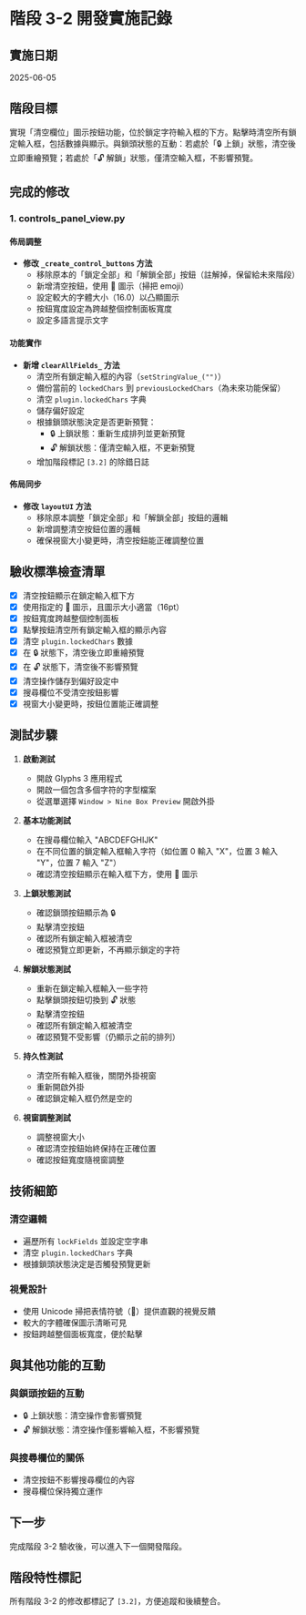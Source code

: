 # 階段 3-2 開發實施記錄

## 實施日期
2025-06-05

## 階段目標
實現「清空欄位」圖示按鈕功能，位於鎖定字符輸入框的下方。點擊時清空所有鎖定輸入框，包括數據與顯示。與鎖頭狀態的互動：若處於「🔒 上鎖」狀態，清空後立即重繪預覽；若處於「🔓 解鎖」狀態，僅清空輸入框，不影響預覽。

## 完成的修改

### 1. controls_panel_view.py

#### 佈局調整
- **修改 `_create_control_buttons` 方法**
  - 移除原本的「鎖定全部」和「解鎖全部」按鈕（註解掉，保留給未來階段）
  - 新增清空按鈕，使用 🧹 圖示（掃把 emoji）
  - 設定較大的字體大小（16.0）以凸顯圖示
  - 按鈕寬度設定為跨越整個控制面板寬度
  - 設定多語言提示文字

#### 功能實作
- **新增 `clearAllFields_` 方法**
  - 清空所有鎖定輸入框的內容（`setStringValue_("")`）
  - 備份當前的 `lockedChars` 到 `previousLockedChars`（為未來功能保留）
  - 清空 `plugin.lockedChars` 字典
  - 儲存偏好設定
  - 根據鎖頭狀態決定是否更新預覽：
    - 🔒 上鎖狀態：重新生成排列並更新預覽
    - 🔓 解鎖狀態：僅清空輸入框，不更新預覽
  - 增加階段標記 `[3.2]` 的除錯日誌

#### 佈局同步
- **修改 `layoutUI` 方法**
  - 移除原本調整「鎖定全部」和「解鎖全部」按鈕的邏輯
  - 新增調整清空按鈕位置的邏輯
  - 確保視窗大小變更時，清空按鈕能正確調整位置

## 驗收標準檢查清單

- [x] 清空按鈕顯示在鎖定輸入框下方
- [x] 使用指定的 🧹 圖示，且圖示大小適當（16pt）
- [x] 按鈕寬度跨越整個控制面板
- [x] 點擊按鈕清空所有鎖定輸入框的顯示內容
- [x] 清空 `plugin.lockedChars` 數據
- [x] 在 🔒 狀態下，清空後立即重繪預覽
- [x] 在 🔓 狀態下，清空後不影響預覽
- [x] 清空操作儲存到偏好設定中
- [x] 搜尋欄位不受清空按鈕影響
- [x] 視窗大小變更時，按鈕位置能正確調整

## 測試步驟

1. **啟動測試**
   - 開啟 Glyphs 3 應用程式
   - 開啟一個包含多個字符的字型檔案
   - 從選單選擇 `Window > Nine Box Preview` 開啟外掛

2. **基本功能測試**
   - 在搜尋欄位輸入 "ABCDEFGHIJK"
   - 在不同位置的鎖定輸入框輸入字符（如位置 0 輸入 "X"，位置 3 輸入 "Y"，位置 7 輸入 "Z"）
   - 確認清空按鈕顯示在輸入框下方，使用 🧹 圖示

3. **上鎖狀態測試**
   - 確認鎖頭按鈕顯示為 🔒
   - 點擊清空按鈕
   - 確認所有鎖定輸入框被清空
   - 確認預覽立即更新，不再顯示鎖定的字符

4. **解鎖狀態測試**
   - 重新在鎖定輸入框輸入一些字符
   - 點擊鎖頭按鈕切換到 🔓 狀態
   - 點擊清空按鈕
   - 確認所有鎖定輸入框被清空
   - 確認預覽不受影響（仍顯示之前的排列）

5. **持久性測試**
   - 清空所有輸入框後，關閉外掛視窗
   - 重新開啟外掛
   - 確認鎖定輸入框仍然是空的

6. **視窗調整測試**
   - 調整視窗大小
   - 確認清空按鈕始終保持在正確位置
   - 確認按鈕寬度隨視窗調整

## 技術細節

### 清空邏輯
- 遍歷所有 `lockFields` 並設定空字串
- 清空 `plugin.lockedChars` 字典
- 根據鎖頭狀態決定是否觸發預覽更新

### 視覺設計
- 使用 Unicode 掃把表情符號（🧹）提供直觀的視覺反饋
- 較大的字體確保圖示清晰可見
- 按鈕跨越整個面板寬度，便於點擊

## 與其他功能的互動

### 與鎖頭按鈕的互動
- 🔒 上鎖狀態：清空操作會影響預覽
- 🔓 解鎖狀態：清空操作僅影響輸入框，不影響預覽

### 與搜尋欄位的關係
- 清空按鈕不影響搜尋欄位的內容
- 搜尋欄位保持獨立運作

## 下一步

完成階段 3-2 驗收後，可以進入下一個開發階段。

## 階段特性標記

所有階段 3-2 的修改都標記了 `[3.2]`，方便追蹤和後續整合。
